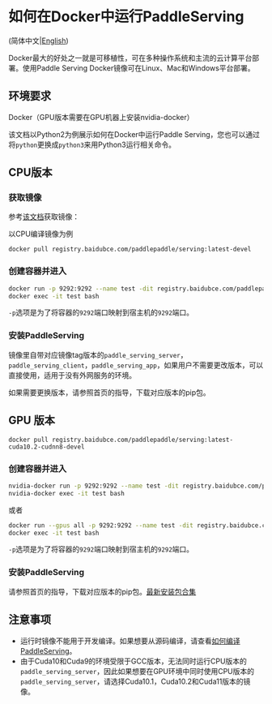# 如何在Docker中运行PaddleServing

(简体中文|[English](Run_In_Docker_EN.md))

Docker最大的好处之一就是可移植性，可在多种操作系统和主流的云计算平台部署。使用Paddle Serving Docker镜像可在Linux、Mac和Windows平台部署。

## 环境要求

Docker（GPU版本需要在GPU机器上安装nvidia-docker）

该文档以Python2为例展示如何在Docker中运行Paddle Serving，您也可以通过将`python`更换成`python3`来用Python3运行相关命令。

## CPU版本

### 获取镜像

参考[该文档](Docker_Images_CN.md)获取镜像：

以CPU编译镜像为例

```shell
docker pull registry.baidubce.com/paddlepaddle/serving:latest-devel
```

### 创建容器并进入

```bash
docker run -p 9292:9292 --name test -dit registry.baidubce.com/paddlepaddle/serving:latest-devel
docker exec -it test bash
```

`-p`选项是为了将容器的`9292`端口映射到宿主机的`9292`端口。

### 安装PaddleServing

镜像里自带对应镜像tag版本的`paddle_serving_server`，`paddle_serving_client`，`paddle_serving_app`，如果用户不需要更改版本，可以直接使用，适用于没有外网服务的环境。

如果需要更换版本，请参照首页的指导，下载对应版本的pip包。

## GPU 版本

```shell
docker pull registry.baidubce.com/paddlepaddle/serving:latest-cuda10.2-cudnn8-devel
```

### 创建容器并进入

```bash
nvidia-docker run -p 9292:9292 --name test -dit registry.baidubce.com/paddlepaddle/serving:latest-cuda10.2-cudnn8-devel
nvidia-docker exec -it test bash
```
或者
```bash
docker run --gpus all -p 9292:9292 --name test -dit registry.baidubce.com/paddlepaddle/serving:latest-cuda10.2-cudnn8-devel
docker exec -it test bash
```

`-p`选项是为了将容器的`9292`端口映射到宿主机的`9292`端口。

### 安装PaddleServing

请参照首页的指导，下载对应版本的pip包。[最新安装包合集](Latest_Packages_CN.md)

## 注意事项

- 运行时镜像不能用于开发编译。如果想要从源码编译，请查看[如何编译PaddleServing](Compile_CN.md)。
- 由于Cuda10和Cuda9的环境受限于GCC版本，无法同时运行CPU版本的`paddle_serving_server`，因此如果想要在GPU环境中同时使用CPU版本的`paddle_serving_server`，请选择Cuda10.1，Cuda10.2和Cuda11版本的镜像。
